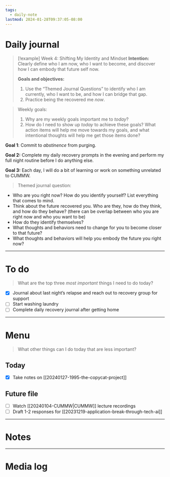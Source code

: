 ```yaml
---
tags:
  - daily-note
lastmod: 2024-01-28T09:37:05-08:00
---
```

# Daily journal

>[!example] Week 4: Shifting My Identity and Mindset
>**Intention:** Clearly define who I am now, who I want to become, and discover how I can embody that future self now.
>
>**Goals and objectives:**
>1. Use the “Themed Journal Questions” to identify who I am currently, who I want to be, and how I can bridge that gap.
>2. Practice being the recovered me *now*.

> Weekly goals:
> 1. Why are my weekly goals important me to *today*?
> 2. How do I need to show up *today* to achieve these goals? What action items will help me move towards my goals, and what intentional thoughts will help me get those items done?

**Goal 1**: Commit to *abstinence* from purging.

**Goal 2:** Complete my daily recovery prompts in the evening and perform my full night routine before I do anything else.

**Goal 3:** Each day, I will do a bit of learning or work on something unrelated to CUMMW.

>Themed journal question:

- Who are you right now? How do you identify yourself? List everything that comes to mind.
- Think about the future recovered you. Who are they, how do they think, and how do they behave? (there can be overlap between who you are right now and who you want to be)
- How do they identify themselves?
- What thoughts and behaviors need to change for you to become closer to that future?
- What thoughts and behaviors will help you embody the future you right now?

---
# To do

> What are the top three *most important* things I need to do today?
- [x] Journal about last night’s relapse and reach out to recovery group for support
- [ ] Start washing laundry
- [ ] Complete daily recovery journal after getting home

----
# Menu

> What other things can I do today that are less important?
## Today

- [x] Take notes on [[20240127-1995-the-copycat-project]]

## Future file

- [ ] Watch [[20240104-CUMMW|CUMMW]] lecture recordings
- [ ] Draft 1-2 responses for [[20231219-application-break-through-tech-ai]]

---
# Notes

---
# Media log
